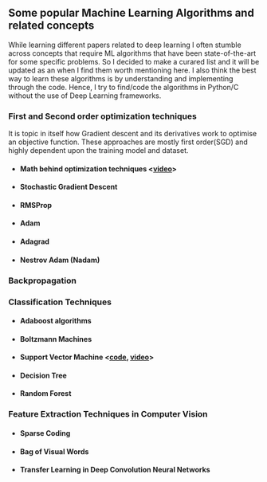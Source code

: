 ## Some popular Machine Learning Algorithms and related concepts

While learning different papers related to deep learning I often stumble across concepts that require ML algorithms that have been state-of-the-art for some specific problems. So I decided to make a curared list and it will be updated as an when I find them worth mentioning here. I also think the best way to learn these algorithms is by understanding and implementing through the code. Hence, I try to find/code the algorithms in Python/C without the use of Deep Learning frameworks.

### First and Second order optimization techniques

It is topic in itself how Gradient descent and its derivatives work to optimise an objective function. These approaches are mostly first order(SGD) and highly dependent upon the training model and dataset.

- #### Math behind optimization techniques <[video](https://www.youtube.com/watch?v=UIFMLK2nj_w)>

- #### Stochastic Gradient Descent

- #### RMSProp

- #### Adam

- #### Adagrad

- #### Nestrov Adam (Nadam)

### Backpropagation

### Classification Techniques

- #### Adaboost algorithms

- #### Boltzmann Machines

- #### Support Vector Machine <[code](https://gist.github.com/mblondel/586753), [video](https://www.youtube.com/watch?v=g8D5YL6cOSE)>

- #### Decision Tree

- #### Random Forest

### Feature Extraction Techniques in Computer Vision

- #### Sparse Coding

- #### Bag of Visual Words

- #### Transfer Learning in Deep Convolution Neural Networks

